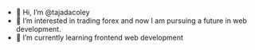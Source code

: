 - 👋 Hi, I’m @tajadacoley
- 👀 I’m interested in trading forex and now I am pursuing a future in web development.
- 🌱 I’m currently learning frontend web development
<!---
tajadacoley/tajadacoley is a ✨ special ✨ repository because its `README.md` (this file) appears on your GitHub profile.
You can click the Preview link to take a look at your changes.
--->
